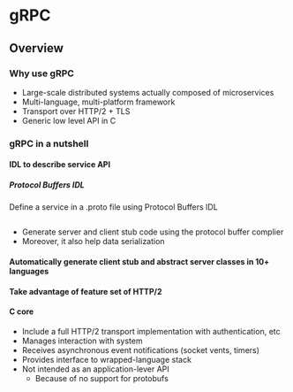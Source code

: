 # gRPC
## Overview
### Why use gRPC
- Large-scale distributed systems actually composed of microservices
- Multi-language, multi-platform framework
- Transport over HTTP/2 + TLS
- Generic low level API in C
### gRPC in a nutshell
#### IDL to describe service API
##### Protocol Buffers IDL
Define a service in a .proto file using Protocol Buffers IDL
```angular2html

```
-   Generate server and client stub code using the protocol buffer complier
-   Moreover, it also help data serialization
#### Automatically generate client stub and abstract server classes in 10+ languages
#### Take advantage of feature set of HTTP/2
#### C core
-   Include a full HTTP/2 transport implementation with authentication, etc
-   Manages interaction with system
-   Receives asynchronous event notifications (socket vents, timers)
-   Provides interface to wrapped-language stack
-   Not intended as an application-lever API
    *   Because of no support for protobufs


